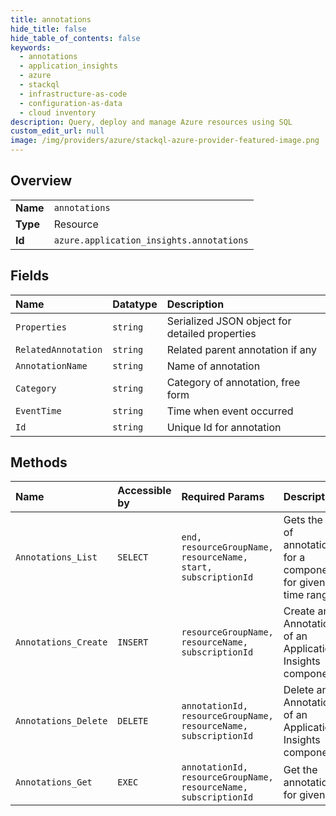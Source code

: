 ```yaml
---
title: annotations
hide_title: false
hide_table_of_contents: false
keywords:
  - annotations
  - application_insights
  - azure    
  - stackql
  - infrastructure-as-code
  - configuration-as-data
  - cloud inventory
description: Query, deploy and manage Azure resources using SQL
custom_edit_url: null
image: /img/providers/azure/stackql-azure-provider-featured-image.png
---
```

  
    

## Overview
<table><tbody>
<tr><td><b>Name</b></td><td><code>annotations</code></td></tr>
<tr><td><b>Type</b></td><td>Resource</td></tr>
<tr><td><b>Id</b></td><td><code>azure.application_insights.annotations</code></td></tr>
</tbody></table>

## Fields
| Name | Datatype | Description |
|:-----|:---------|:------------|
| `Properties` | `string` | Serialized JSON object for detailed properties |
| `RelatedAnnotation` | `string` | Related parent annotation if any |
| `AnnotationName` | `string` | Name of annotation |
| `Category` | `string` | Category of annotation, free form |
| `EventTime` | `string` | Time when event occurred |
| `Id` | `string` | Unique Id for annotation |
## Methods
| Name | Accessible by | Required Params | Description |
|:-----|:--------------|:----------------|:------------|
| `Annotations_List` | `SELECT` | `end, resourceGroupName, resourceName, start, subscriptionId` | Gets the list of annotations for a component for given time range |
| `Annotations_Create` | `INSERT` | `resourceGroupName, resourceName, subscriptionId` | Create an Annotation of an Application Insights component. |
| `Annotations_Delete` | `DELETE` | `annotationId, resourceGroupName, resourceName, subscriptionId` | Delete an Annotation of an Application Insights component. |
| `Annotations_Get` | `EXEC` | `annotationId, resourceGroupName, resourceName, subscriptionId` | Get the annotation for given id. |
